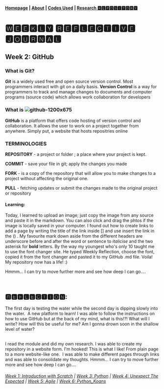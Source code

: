 #### [Homepage](https://PythITjolly.github.io/)   |  [About](https://PythITjolly.github.io/about) | [Codes Used](https://PythITjolly.github.io/Codes) | [Research 🆁🅴🅿🅾🆂🅸🆃🅾🆁🆈](https://PythITjolly.github.io/journals)

# 🆆🅴🅴🅺🅻🆈 🆁🅴🅵🅻🅴🅲🆃🅸🆅🅴 🅹🅾🆄🆁🅽🅰🅻

## Week 2: GitHub

### What is **Git**?
**_Git_** is a widely used free and open source version control. Most programmers interact with git on a daily basis.
**Version Control** is a way for programmers to track and manage changes to documents and computer programs (source code) which allows work collaboration for developers

### What is ![github-1200x675](https://user-images.githubusercontent.com/110364984/183292603-ab1dec12-21bf-4fdc-aea7-dd16984ea4d3.png)
**GitHub** is a platform that offers code hosting of version control and collaboration. It allows the user to work on a project together from anywhere. Simply put, a website that hosts repositries online

### TERMINOLOGIES
**REPOSITORY** - a project or folder ; a place where your project is kept.

**COMMIT** - save your file in git; apply the changes you made

**FORK** - is a copy of the repository that will allow you to make changes to a project without affecting the original one.

**PULL** - fetching updates or submit the changes made to the original project or repository 
<br>

#### Learning:

Today, I learned to upload an image; just copy the image from any source and paste it in the markdown. You can also click and drag the phtos if the image is locally saved in your computer. I found out how to create links to add a page by writing the title of the link inside [] and use insert the link in the () .  My favourite mark down aside from the different headers are underscore before and after the word or sentence to  _italicise_ and the two asterisk for **bold** letters.  By the way my youngest who's only 10 taught me to use the font changer site. He typed Weekly Reflection, choose the font, copied it from the font changer and pasted it to my GitHub .md file. Voila! My repository now has a life! :)

Hmmm... I can try to move further more and see how deep I can go....

<br>

## 🆁🅴🅵🅻🅴🅲🆃🅸🅾🅽:

The first day is testing the water while the second day is dipping slowly into the water.  A new platform to learn! I was able to follow the instructions on how to use GitHub but at the back of my mind, what is this!?! What will I write? How will this be useful for me? Am I gonna drown soon in the shallow level of water?

<br>
I read the module and did my own research. I was able to create my repository in a website form. I'm hooked! This is what I like! From plain page to a more website-like one.  I was able to make different pages through links and was able to consolidate my thoughts. Hmmm... I can try to move further more and see how deep I can go....

<br>

###### [Week 1: Introduction with Scratch](PythITjolly.github.io/Week1)   | [Week 3: Python](https://PythITjolly.github.io/Week3)   |  [Week 4: Unexpect The Expected](https://PythITjolly.github.io/Week4)   |  [Week 5: Agile](https://PythITjolly.github.io/Week5)       |     [Week 6: Python_Koans](https://PythITjolly.github.io/Week6)
